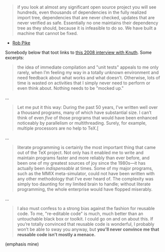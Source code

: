 > if you look at almost any significant open source project you will see hundreds, even thousands of dependencies in the fully realized import tree, dependencies that are never checked, updates that are never verified as safe. Essentially no one maintains their dependency tree as they should, because it is infeasible to do so. We have built a machine that cannot be fixed.

- [Rob Pike](https://phanpy.social/#/hachyderm.io/s/111960728489364881)

Somebody below that toot links to [this 2008 interview with Knuth](https://www.informit.com/articles/article.aspx?p=1193856). Some excerpts:

> the idea of immediate compilation and "unit tests" appeals to me only rarely, when I’m feeling my way in a totally unknown environment and need feedback about what works and what doesn’t. Otherwise, lots of time is wasted on activities that I simply never need to perform or even think about. Nothing needs to be "mocked up."

...

> Let me put it this way: During the past 50 years, I’ve written well over a thousand programs, many of which have substantial size. I can’t think of even _five_ of those programs that would have been enhanced noticeably by parallelism or multithreading. Surely, for example, multiple processors are no help to TeX.[

...

> literate programming is certainly the most important thing that came out of the TeX project. Not only has it enabled me to write and maintain programs faster and more reliably than ever before, and been one of my greatest sources of joy since the 1980s—it has actually been _indispensable_ at times. Some of my major programs, such as the MMIX meta-simulator, could not have been written with any other methodology that I’ve ever heard of. The complexity was simply too daunting for my limited brain to handle; without literate programming, the whole enterprise would have flopped miserably.

...

> I also must confess to a strong bias against the fashion for reusable code. To me, "re-editable code" is much, much better than an untouchable black box or toolkit. I could go on and on about this. If you’re totally convinced that reusable code is wonderful, I probably won’t be able to sway you anyway, but **you’ll never convince me that reusable code isn’t mostly a menace.**

(emphasis mine)